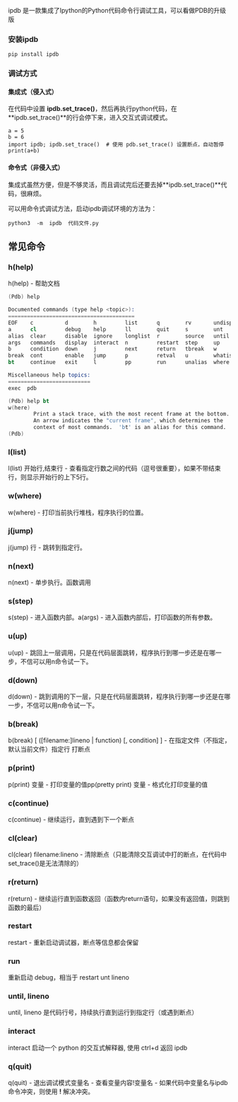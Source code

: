 ipdb 是一款集成了Ipython的Python代码命令行调试工具，可以看做PDB的升级版

### 安装ipdb

```shell
pip install ipdb
```

### 调试方式

#### 集成式（侵入式）

在代码中设置 **ipdb.set_trace()**，然后再执行python代码，在**ipdb.set_trace()**的行会停下来，进入交互式调试模式。

```python3
a = 5
b = 6
import ipdb; ipdb.set_trace()  # 使用 pdb.set_trace() 设置断点，自动暂停
print(a+b)
```

#### 命令式（非侵入式）

集成式虽然方便，但是不够灵活，而且调试完后还要去掉**ipdb.set_trace()**代码，很麻烦。

可以用命令式调试方法，启动ipdb调试环境的方法为： 

```shell
python3  -m  ipdb  代码文件.py
```

## 常见命令

### h(help) 

h(help) - 帮助文档

```s
(Pdb) help

Documented commands (type help <topic>):
========================================
EOF    c          d        h         list      q        rv       undisplay
a      cl         debug    help      ll        quit     s        unt      
alias  clear      disable  ignore    longlist  r        source   until    
args   commands   display  interact  n         restart  step     up       
b      condition  down     j         next      return   tbreak   w        
break  cont       enable   jump      p         retval   u        whatis   
bt     continue   exit     l         pp        run      unalias  where    

Miscellaneous help topics:
==========================
exec  pdb

(Pdb) help bt
w(here)
        Print a stack trace, with the most recent frame at the bottom.
        An arrow indicates the "current frame", which determines the
        context of most commands.  'bt' is an alias for this command.
(Pdb) 
```

### l(list) 

l(list) 开始行,结束行 - 查看指定行数之间的代码（逗号很重要），如果不带结束行，则显示开始行的上下5行。

### w(where)

w(where) - 打印当前执行堆栈，程序执行的位置。

### j(jump)

j(jump) 行 - 跳转到指定行。

### n(next)

n(next) - 单步执行。函数调用

### s(step)

s(step) - 进入函数内部。a(args) - 进入函数内部后，打印函数的所有参数。

### u(up)

u(up) - 跳回上一层调用，只是在代码层面跳转，程序执行到哪一步还是在哪一步，不信可以用n命令试一下。

### d(down) 

d(down) - 跳到调用的下一层，只是在代码层面跳转，程序执行到哪一步还是在哪一步，不信可以用n命令试一下。

### b(break) 

b(break)  [ ([filename:]lineno | function) [, condition] ] - 在指定文件（不指定，默认当前文件）指定行 打断点

### p(print)

p(print) 变量 - 打印变量的值pp(pretty print) 变量 - 格式化打印变量的值

### c(continue)

c(continue) - 继续运行，直到遇到下一个断点

### cl(clear) 

cl(clear) filename:lineno - 清除断点（只能清除交互调试中打的断点，在代码中set_trace()是无法清除的）

### r(return)

r(return) - 继续运行直到函数返回（函数内return语句，如果没有返回值，则跳到函数的最后）

### restart

restart - 重新启动调试器，断点等信息都会保留

### run

重新启动 debug，相当于 restart unt lineno

### until, lineno

until, lineno 是代码行号，持续执行直到运行到指定行（或遇到断点）

### interact	

 interact 启动一个 python 的交互式解释器, 使用 ctrl+d 返回 ipdb

### q(quit)

q(quit) - 退出调试模式变量名 - 查看变量内容!变量名 - 如果代码中变量名与ipdb命令冲突，则使用 **!**  解决冲突。







